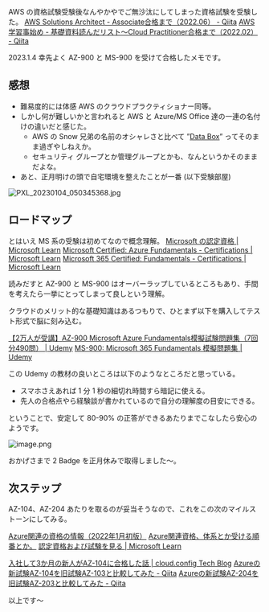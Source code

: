 AWS の資格試験受験後なんやかやでご無沙汰にしてしまった資格試験を受験した。
[AWS Solutions Architect - Associate合格まで（2022.06） - Qiita](https://qiita.com/e99h2121/items/fd1ccece6c288d83df42)
[AWS学習事始め - 基礎資料読んだリスト～Cloud Practitioner合格まで（2022.02） - Qiita](https://qiita.com/e99h2121/items/bec62a16c1264baf6a5e)

2023.1.4 幸先よく AZ-900 と MS-900 を受けて合格したメモです。

## 感想
- 難易度的には体感 AWS のクラウドプラクティショナー同等。
- しかし何が難しいかと言われると AWS と Azure/MS Office 達の一連の名付けの違いだと感じた。
    - AWS の Snow 兄弟の名前のオシャレさと比べて ”[Data Box](https://azure.microsoft.com/ja-jp/products/databox/)” ってそのまま過ぎやしねえか。
    - セキュリティ グループとか管理グループとかも、なんというかそのままだよな。
- あと、正月明けの頭で自宅環境を整えたことが一番 (以下受験部屋)

![PXL_20230104_050345368.jpg](https://qiita-image-store.s3.ap-northeast-1.amazonaws.com/0/93824/ce2269b1-25c4-0cc5-8502-bdd727f38ee1.jpeg)



## ロードマップ

とはいえ MS 系の受験は初めてなので概念理解。
[Microsoft の認定資格 | Microsoft Learn](https://learn.microsoft.com/ja-jp/certifications/)
[Microsoft Certified: Azure Fundamentals - Certifications | Microsoft Learn](https://learn.microsoft.com/ja-jp/certifications/azure-fundamentals/)
[Microsoft 365 Certified: Fundamentals - Certifications | Microsoft Learn](https://learn.microsoft.com/ja-jp/certifications/microsoft-365-fundamentals/)

読みだすと AZ-900 と MS-900 はオーバーラップしているところもあり、手間を考えたら一挙にとってしまって良しという理解。

クラウドのメリット的な基礎知識はあるつもりで、ひとまず以下を購入してテスト形式で脳に刻み込む。

[【2万人が受講】AZ-900 Microsoft Azure Fundamentals模擬試験問題集（7回分490問） | Udemy](https://www.udemy.com/course/az-900-microsoft-azure-fundamentals4176/)
[MS-900: Microsoft 365 Fundamentals 模擬問題集 | Udemy](https://www.udemy.com/course/ms-900-microsoft-365-fundamentals-z/learn/quiz/5453108#overview)

この Udemy の教材の良いところは以下のようなところだと思っている。
- スマホさえあれば 1 分 1 秒の細切れ時間すら暗記に使える。
- 先人の合格点やら経験談が書かれているので自分の理解度の目安にできる。

ということで、安定して 80-90% の正答ができるあたりまでこなしたら安心のようです。

![image.png](https://qiita-image-store.s3.ap-northeast-1.amazonaws.com/0/93824/a67a0d28-efb0-a432-8cee-2079e0e22399.png)

おかげさまで 2 Badge を正月休みで取得しました～。

## 次ステップ

AZ-104、AZ-204 あたりを取るのが妥当そうなので、これをこの次のマイルストーンにしてみる。

[Azure関連の資格の情報（2022年1月初版）](https://zenn.dev/tomot/articles/5704dcb1cc4e8a)
[Azure関連資格、体系とか受ける順番とか。](https://zenn.dev/tomot/articles/c60883beaf3c5e)
[認定資格および試験を見る | Microsoft Learn](https://learn.microsoft.com/ja-jp/certifications/browse/?expanded=azure&products=azure)

[入社して3か月の新人がAZ-104に合格した話 | cloud.config Tech Blog](https://tech-blog.cloud-config.jp/2021-07-16-azure-az104-three-month-new-employee-passing-experience/)
[Azureの新試験AZ-104を旧試験AZ-103と比較してみた - Qiita](https://qiita.com/tagfa/items/36db90442e1c3b224aa6)
[Azureの新試験AZ-204を旧試験AZ-203と比較してみた - Qiita](https://qiita.com/tagfa/items/9d60b4c8d7bd3691e399)

以上です～
